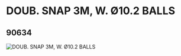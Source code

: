 # DOUB. SNAP 3M, W. Ø10.2 BALLS
## 90634
![DOUB. SNAP 3M, W. Ø10.2 BALLS](https://lc-www-live-s.legocdn.com/media/bricks/5/2/4593579.jpg)
